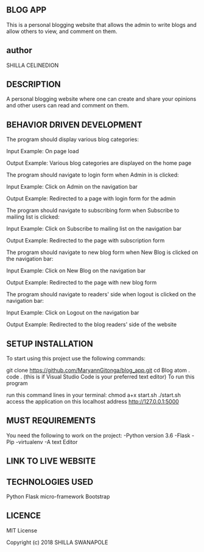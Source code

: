 ## BLOG APP

This is a personal blogging website that allows the admin to write blogs and allow others to view, and comment on them.

## author

SHILLA CELINEDION

## DESCRIPTION

A personal blogging website where one can create and share your opinions and other users can read and comment on them.

## BEHAVIOR DRIVEN DEVELOPMENT

The program should display various blog categories:

Input Example: On page load

Output Example: Various blog categories are displayed on the home page

The program should navigate to login form when Admin in is clicked:

Input Example: Click on Admin on the navigation bar

Output Example: Redirected to a page with login form for the admin

The program should navigate to subscribing form when Subscribe to mailing list is clicked:

Input Example: Click on Subscribe to mailing list on the navigation bar

Output Example: Redirected to the page with subscription form

The program should navigate to new blog form when New Blog is clicked on the navigation bar:

Input Example: Click on New Blog on the navigation bar

Output Example: Redirected to the page with new blog form

The program should navigate to readers' side when logout is clicked on the navigation bar:

Input Example: Click on Logout on the navigation bar

Output Example: Redirected to the blog readers' side of the website

## SETUP INSTALLATION

To start using this project use the following commands:

git clone https://github.com/MaryannGitonga/blog_app.git
cd Blog
atom .
code . (this is if Visual Studio Code is your preferred text editor)
To run this program

run this command lines in your terminal:
chmod a+x start.sh
./start.sh
access the application on this localhost address http://127.0.0.1:5000

## MUST REQUIREMENTS

 You need the following to work on the project: -Python version 3.6 -Flask -Pip -virtualenv -A text Editor

## LINK TO LIVE WEBSITE


## TECHNOLOGIES USED

Python
Flask micro-framework
Bootstrap

## LICENCE

MIT License

Copyright (c) 2018 SHILLA SWANAPOLE
